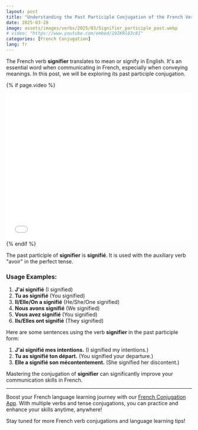 ```yaml
---
layout: post
title: "Understanding the Past Participle Conjugation of the French Verb Signifier"
date: 2025-03-28
image: assets/images/verbs/2025/03/Signifier_participle_past.webp
# video: "https://www.youtube.com/embed/19IKRl83c8I"
categories: [French Conjugation]
lang: fr
---
```


The French verb **signifier** translates to mean or signify in English. It's an essential word when communicating in French, especially when conveying meanings. In this post, we will be exploring its past participle conjugation.

<!-- Video Embed Section -->
{% if page.video %}
<div class="video-embed">
  <iframe width="100%" height="400" src="{{ page.video | escape }}" frameborder="0" allowfullscreen></iframe>
</div>
{% endif %}

The past participle of **signifier** is **signifié**. It is used with the auxiliary verb "avoir" in the perfect tense.

### Usage Examples:

1. **J'ai signifié** (I signified)
2. **Tu as signifié** (You signified)
3. **Il/Elle/On a signifié** (He/She/One signified)
4. **Nous avons signifié** (We signified)
5. **Vous avez signifié** (You signified)
6. **Ils/Elles ont signifié** (They signified)

Here are some sentences using the verb **signifier** in the past participle form:

1. **J'ai signifié mes intentions.** (I signified my intentions.)
2. **Tu as signifié ton départ.** (You signified your departure.)
3. **Elle a signifié son mécontentement.** (She signified her discontent.)

Mastering the conjugation of **signifier** can significantly improve your communication skills in French. 

---

Boost your French language learning journey with our [French Conjugation App]({{site.appStore.url}}). With multiple verbs and tense conjugations, you can practice and enhance your skills anytime, anywhere!

Stay tuned for more French verb conjugations and language learning tips!
